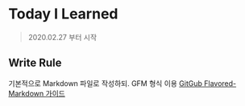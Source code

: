 # Today I Learned
> 2020.02.27 부터 시작

## Write Rule 
기본적으로 Markdown 파일로 작성하되. GFM 형식 이용
[GitGub Flavored-Markdown 가이드](https://guides.github.com/features/mastering-markdown/#GitHub-flavored-markdown)

